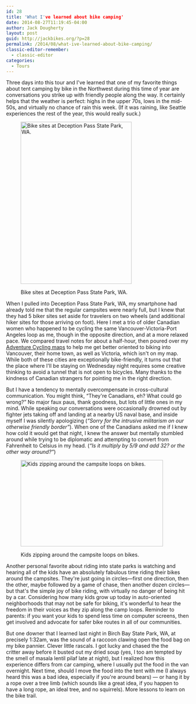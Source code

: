 ```yaml
---
id: 28
title: 'What I've learned about bike camping'
date: 2014-08-27T11:19:45-04:00
author: Jack Dougherty
layout: post
guid: http://jackbikes.org/?p=28
permalink: /2014/08/what-ive-learned-about-bike-camping/
classic-editor-remember:
  - classic-editor
categories:
  - Tours
---
```

Three days into this tour and I've learned that one of my favorite things about tent camping by bike in the Northwest during this time of year are conversations you strike up with friendly people along the way. It certainly helps that the weather is perfect: highs in the upper 70s, lows in the mid-50s, and virtually no chance of rain this week. (If it was raining, like Seattle experiences the rest of the year, this would really suck.)<figure id="attachment_29" aria-describedby="caption-attachment-29" style="width: 304px" class="wp-caption alignright">

[<img class="size-full wp-image-29" src="http://jackbikes.org/wp-content/uploads/2014/08/BikeCampSign-e1409151833716.jpg" alt="Bike sites at Deception Pass State Park, WA." width="304" height="443" srcset="https://jackbikes.org/wp-content/uploads/2014/08/BikeCampSign-e1409151833716.jpg 304w, https://jackbikes.org/wp-content/uploads/2014/08/BikeCampSign-e1409151833716-205x300.jpg 205w" sizes="(max-width: 304px) 100vw, 304px" />](http://jackbikes.org/wp-content/uploads/2014/08/BikeCampSign-e1409151833716.jpg)<figcaption id="caption-attachment-29" class="wp-caption-text">Bike sites at Deception Pass State Park, WA.</figcaption></figure>

When I pulled into Deception Pass State Park, WA, my smartphone had already told me that the regular campsites were nearly full, but I knew that they had 5 biker sites set aside for travelers on two wheels (and additional hiker sites for those arriving on foot). Here I met a trio of older Canadian women who happened to be cycling the same Vancouver-Victoria-Port Angeles loop as me, though in the opposite direction, and at a more relaxed pace. We compared travel notes for about a half-hour, then poured over my <a href="http://www.adventurecycling.org/routes-and-maps/adventure-cycling-route-network/interactive-network-map/" target="_blank">Adventure Cycling maps</a> to help me get better oriented to biking into Vancouver, their home town, as well as Victoria, which isn't on my map. While both of these cities are exceptionally bike-friendly, it turns out that the place where I'll be staying on Wednesday night requires some creative thinking to avoid a tunnel that is not open to bicycles. Many thanks to the kindness of Canadian strangers for pointing me in the right direction.

But I have a tendency to mentally overcompensate in cross-cultural communication. You might think, &#8220;They're Canadians, eh? What could go wrong?&#8221; No major faux paus, thank goodness, but lots of little ones in my mind. While speaking our conversations were occasionally drowned out by fighter jets taking off and landing at a nearby US naval base, and inside myself I was silently apologizing (_&#8220;Sorry for the intrusive militarism on our otherwise friendly border&#8221;_). When one of the Canadians asked me if I knew how cold it would get that night, I knew the answer but mentally stumbled around while trying to be diplomatic and attempting to convert from Fahrenheit to Celsius in my head. (_&#8220;Is it multiply by 5/9 and add 32? or the other way around?&#8221;_)<figure id="attachment_30" aria-describedby="caption-attachment-30" style="width: 390px" class="wp-caption alignright">

[<img class="size-full wp-image-30" src="http://jackbikes.org/wp-content/uploads/2014/08/KidsBike.jpg" alt="Kids zipping around the campsite loops on bikes." width="390" height="236" srcset="https://jackbikes.org/wp-content/uploads/2014/08/KidsBike.jpg 390w, https://jackbikes.org/wp-content/uploads/2014/08/KidsBike-300x181.jpg 300w" sizes="(max-width: 390px) 100vw, 390px" />](http://jackbikes.org/wp-content/uploads/2014/08/KidsBike.jpg)<figcaption id="caption-attachment-30" class="wp-caption-text">Kids zipping around the campsite loops on bikes.</figcaption></figure>

Another personal favorite about riding into state parks is watching and hearing all of the kids have an absolutely fabulous time riding their bikes around the campsites. They're just going in circles—first one direction, then the other, maybe followed by a game of chase, then another dozen circles—but that's the simple joy of bike riding, with virtually no danger of being hit by a car. Considering how many kids grow up today in auto-oriented neighborhoods that may not be safe for biking, it's wonderful to hear the freedom in their voices as they zip along the camp loops. Reminder to parents: if you want your kids to spend less time on computer screens, then get involved and advocate for safer bike routes in all of our communities.

But one downer that I learned last night in Birch Bay State Park, WA, at precisely 1:32am, was the sound of a raccoon clawing open the food bag on my bike pannier. Clever little rascals. I got lucky and chased the the critter away before it busted out my dried soup (yes, I too am tempted by the smell of masala lentil pilaf late at night), but I realized how this experience differs from car camping, where I usually put the food in the van overnight. Next time, should I move the food into the tent with me (I always heard this was a bad idea, especially if you're around bears) &#8212; or hang it by a rope over a tree limb (which sounds like a great idea, if you happen to have a long rope, an ideal tree, and no squirrels). More lessons to learn on the bike trail.

